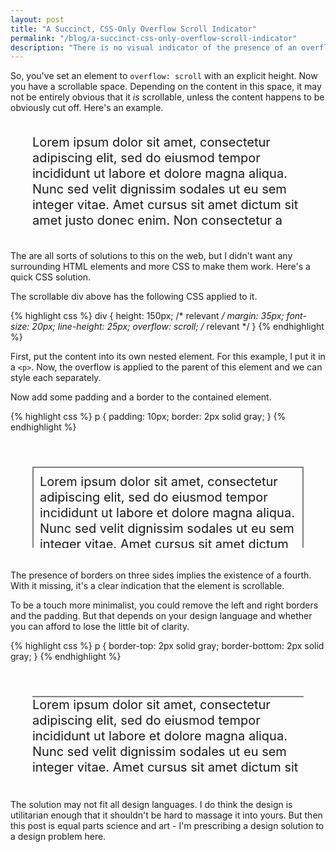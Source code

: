 ```yaml
---
layout: post
title: "A Succinct, CSS-Only Overflow Scroll Indicator"
permalink: "/blog/a-succinct-css-only-overflow-scroll-indicator"
description: "There is no visual indicator of the presence of an overflow: scroll property on an HTML element by default. Here's a CSS-only solution that doesn't look like a wall of text."
---
```


So, you've set an element to `overflow: scroll` with an explicit height. Now you have a scrollable space. Depending on the content in this space, it may not be entirely obvious that it *is* scrollable, unless the content happens to be obviously cut off. Here's an example.

<div style="height: 150px; margin: 35px; font-size: 20px; line-height: 25px; overflow: scroll;">
    Lorem ipsum dolor sit amet, consectetur adipiscing elit, sed do eiusmod tempor incididunt ut labore et dolore magna aliqua. Nunc sed velit dignissim sodales ut eu sem integer vitae. Amet cursus sit amet dictum sit amet justo donec enim. Non consectetur a erat nam. Ut venenatis tellus in metus. Arcu vitae elementum curabitur vitae nunc sed velit dignissim. At urna condimentum mattis pellentesque id. Natoque penatibus et magnis dis parturient. Dolor sed viverra ipsum nunc aliquet bibendum. Dapibus ultrices in iaculis nunc sed. Sed blandit libero volutpat sed cras ornare arcu. Vitae et leo duis ut.
</div>

The are all sorts of solutions to this on the web, but I didn't want any surrounding HTML elements and more CSS to make them work. Here's a quick CSS solution.

<!--more-->

The scrollable div above has the following CSS applied to it.

{% highlight css %}
div {
    height: 150px;  /* relevant */
    margin: 35px;
    font-size: 20px;
    line-height: 25px;
    overflow: scroll;  /* relevant */
}
{% endhighlight %}

First, put the content into its own nested element. For this example, I put it in a `<p>`. Now, the overflow is applied to the parent of this element and we can style each separately.

Now add some padding and a border to the contained element.

{% highlight css %}
p {
    padding: 10px;
    border: 2px solid gray;
}
{% endhighlight %}

<div style="height: 150px; margin: 35px; font-size: 20px; line-height: 25px; overflow: scroll;">
    <p style="padding: 10px; border: 2px solid gray;">
        Lorem ipsum dolor sit amet, consectetur adipiscing elit, sed do eiusmod tempor incididunt ut labore et dolore magna aliqua. Nunc sed velit dignissim sodales ut eu sem integer vitae. Amet cursus sit amet dictum sit amet justo donec enim. Non consectetur a erat nam. Ut venenatis tellus in metus. Arcu vitae elementum curabitur vitae nunc sed velit dignissim. At urna condimentum mattis pellentesque id. Natoque penatibus et magnis dis parturient. Dolor sed viverra ipsum nunc aliquet bibendum. Dapibus ultrices in iaculis nunc sed. Sed blandit libero volutpat sed cras ornare arcu. Vitae et leo duis ut.
    </p>
</div>

The presence of borders on three sides implies the existence of a fourth. With it missing, it's a clear indication that the element is scrollable.

To be a touch more minimalist, you could remove the left and right borders and the padding. But that depends on your design language and whether you can afford to lose the little bit of clarity.

{% highlight css %}
p {
    border-top: 2px solid gray;
    border-bottom: 2px solid gray;
}
{% endhighlight %}

<div style="height: 150px; margin: 35px; font-size: 20px; line-height: 25px; overflow: scroll;">
    <p style="border-top: 2px solid gray; border-bottom: 2px solid gray;">
        Lorem ipsum dolor sit amet, consectetur adipiscing elit, sed do eiusmod tempor incididunt ut labore et dolore magna aliqua. Nunc sed velit dignissim sodales ut eu sem integer vitae. Amet cursus sit amet dictum sit amet justo donec enim. Non consectetur a erat nam. Ut venenatis tellus in metus. Arcu vitae elementum curabitur vitae nunc sed velit dignissim. At urna condimentum mattis pellentesque id. Natoque penatibus et magnis dis parturient. Dolor sed viverra ipsum nunc aliquet bibendum. Dapibus ultrices in iaculis nunc sed. Sed blandit libero volutpat sed cras ornare arcu. Vitae et leo duis ut.
    </p>
</div>

The solution may not fit all design languages. I do think the design is utilitarian enough that it shouldn't be hard to massage it into yours. But then this post is equal parts science and art - I'm prescribing a design solution to a design problem here.
